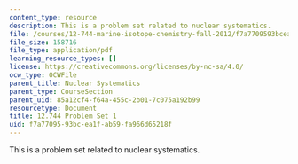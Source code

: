 ```yaml
---
content_type: resource
description: This is a problem set related to nuclear systematics.
file: /courses/12-744-marine-isotope-chemistry-fall-2012/f7a7709593bcea1fab59fa966d65218f_MIT12_744F12_Prob_Set1.pdf
file_size: 158716
file_type: application/pdf
learning_resource_types: []
license: https://creativecommons.org/licenses/by-nc-sa/4.0/
ocw_type: OCWFile
parent_title: Nuclear Systematics
parent_type: CourseSection
parent_uid: 85a12cf4-f64a-455c-2b01-7c075a192b99
resourcetype: Document
title: 12.744 Problem Set 1
uid: f7a77095-93bc-ea1f-ab59-fa966d65218f
---
```

This is a problem set related to nuclear systematics.